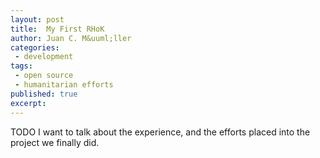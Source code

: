```yaml
---
layout: post
title:  My First RHoK
author: Juan C. M&uuml;ller
categories:
 - development
tags:
 - open source
 - humanitarian efforts
published: true
excerpt: 
---
```

TODO
	I want to talk about the experience, and the efforts placed into the project we finally did.
